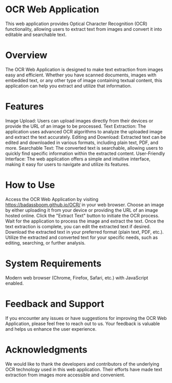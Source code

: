 # OCR Web Application
This web application provides Optical Character Recognition (OCR) functionality, allowing users to extract text from images and convert it into editable and searchable text.

# Overview
The OCR Web Application is designed to make text extraction from images easy and efficient. Whether you have scanned documents, images with embedded text, or any other type of image containing textual content, this application can help you extract and utilize that information.

# Features
Image Upload: Users can upload images directly from their devices or provide the URL of an image to be processed.
Text Extraction: The application uses advanced OCR algorithms to analyze the uploaded image and extract the text accurately.
Editing and Download: Extracted text can be edited and downloaded in various formats, including plain text, PDF, and more.
Searchable Text: The converted text is searchable, allowing users to quickly find specific information within the extracted content.
User-Friendly Interface: The web application offers a simple and intuitive interface, making it easy for users to navigate and utilize its features.
# How to Use
Access the OCR Web Application by visiting https://badassboom.github.io/OCR/ in your web browser.
Choose an image by either uploading it from your device or providing the URL of an image hosted online.
Click the "Extract Text" button to initiate the OCR process.
Wait for the application to process the image and extract the text.
Once the text extraction is complete, you can edit the extracted text if desired.
Download the extracted text in your preferred format (plain text, PDF, etc.).
Utilize the extracted and converted text for your specific needs, such as editing, searching, or further analysis.
# System Requirements
Modern web browser (Chrome, Firefox, Safari, etc.) with JavaScript enabled.
# Feedback and Support
If you encounter any issues or have suggestions for improving the OCR Web Application, please feel free to reach out to us. Your feedback is valuable and helps us enhance the user experience.

# Acknowledgments
We would like to thank the developers and contributors of the underlying OCR technology used in this web application. Their efforts have made text extraction from images more accessible and convenient.



